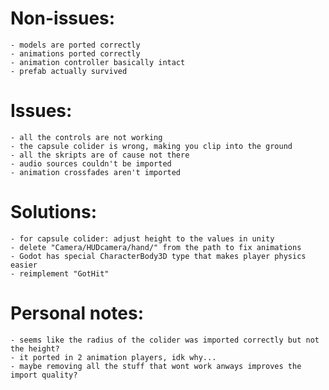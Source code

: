 # Non-issues:

    - models are ported correctly
    - animations ported correctly
    - animation controller basically intact
    - prefab actually survived

# Issues:
    
    - all the controls are not working
    - the capsule colider is wrong, making you clip into the ground
    - all the skripts are of cause not there
    - audio sources couldn't be imported
    - animation crossfades aren't imported

# Solutions:

    - for capsule colider: adjust height to the values in unity
    - delete "Camera/HUDcamera/hand/" from the path to fix animations
    - Godot has special CharacterBody3D type that makes player physics easier
    - reimplement "GotHit"

# Personal notes:

    - seems like the radius of the colider was imported correctly but not the height?
    - it ported in 2 animation players, idk why...
    - maybe removing all the stuff that wont work anways improves the import quality?